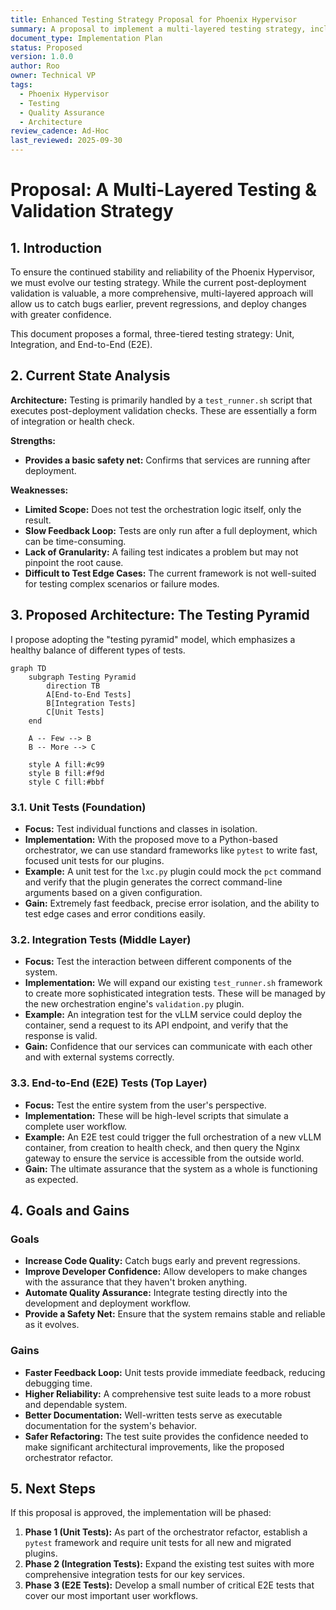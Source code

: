 ```yaml
---
title: Enhanced Testing Strategy Proposal for Phoenix Hypervisor
summary: A proposal to implement a multi-layered testing strategy, including unit, integration, and end-to-end tests, to improve the reliability and correctness of the Phoenix Hypervisor.
document_type: Implementation Plan
status: Proposed
version: 1.0.0
author: Roo
owner: Technical VP
tags:
  - Phoenix Hypervisor
  - Testing
  - Quality Assurance
  - Architecture
review_cadence: Ad-Hoc
last_reviewed: 2025-09-30
---
```


# Proposal: A Multi-Layered Testing & Validation Strategy

## 1. Introduction

To ensure the continued stability and reliability of the Phoenix Hypervisor, we must evolve our testing strategy. While the current post-deployment validation is valuable, a more comprehensive, multi-layered approach will allow us to catch bugs earlier, prevent regressions, and deploy changes with greater confidence.

This document proposes a formal, three-tiered testing strategy: Unit, Integration, and End-to-End (E2E).

## 2. Current State Analysis

**Architecture:** Testing is primarily handled by a `test_runner.sh` script that executes post-deployment validation checks. These are essentially a form of integration or health check.

**Strengths:**
*   **Provides a basic safety net:** Confirms that services are running after deployment.

**Weaknesses:**
*   **Limited Scope:** Does not test the orchestration logic itself, only the result.
*   **Slow Feedback Loop:** Tests are only run after a full deployment, which can be time-consuming.
*   **Lack of Granularity:** A failing test indicates a problem but may not pinpoint the root cause.
*   **Difficult to Test Edge Cases:** The current framework is not well-suited for testing complex scenarios or failure modes.

## 3. Proposed Architecture: The Testing Pyramid

I propose adopting the "testing pyramid" model, which emphasizes a healthy balance of different types of tests.

```mermaid
graph TD
    subgraph Testing Pyramid
        direction TB
        A[End-to-End Tests]
        B[Integration Tests]
        C[Unit Tests]
    end

    A -- Few --> B
    B -- More --> C

    style A fill:#c99
    style B fill:#f9d
    style C fill:#bbf
```

### 3.1. Unit Tests (Foundation)

*   **Focus:** Test individual functions and classes in isolation.
*   **Implementation:** With the proposed move to a Python-based orchestrator, we can use standard frameworks like `pytest` to write fast, focused unit tests for our plugins.
*   **Example:** A unit test for the `lxc.py` plugin could mock the `pct` command and verify that the plugin generates the correct command-line arguments based on a given configuration.
*   **Gain:** Extremely fast feedback, precise error isolation, and the ability to test edge cases and error conditions easily.

### 3.2. Integration Tests (Middle Layer)

*   **Focus:** Test the interaction between different components of the system.
*   **Implementation:** We will expand our existing `test_runner.sh` framework to create more sophisticated integration tests. These will be managed by the new orchestration engine's `validation.py` plugin.
*   **Example:** An integration test for the vLLM service could deploy the container, send a request to its API endpoint, and verify that the response is valid.
*   **Gain:** Confidence that our services can communicate with each other and with external systems correctly.

### 3.3. End-to-End (E2E) Tests (Top Layer)

*   **Focus:** Test the entire system from the user's perspective.
*   **Implementation:** These will be high-level scripts that simulate a complete user workflow.
*   **Example:** An E2E test could trigger the full orchestration of a new vLLM container, from creation to health check, and then query the Nginx gateway to ensure the service is accessible from the outside world.
*   **Gain:** The ultimate assurance that the system as a whole is functioning as expected.

## 4. Goals and Gains

### Goals

*   **Increase Code Quality:** Catch bugs early and prevent regressions.
*   **Improve Developer Confidence:** Allow developers to make changes with the assurance that they haven't broken anything.
*   **Automate Quality Assurance:** Integrate testing directly into the development and deployment workflow.
*   **Provide a Safety Net:** Ensure that the system remains stable and reliable as it evolves.

### Gains

*   **Faster Feedback Loop:** Unit tests provide immediate feedback, reducing debugging time.
*   **Higher Reliability:** A comprehensive test suite leads to a more robust and dependable system.
*   **Better Documentation:** Well-written tests serve as executable documentation for the system's behavior.
*   **Safer Refactoring:** The test suite provides the confidence needed to make significant architectural improvements, like the proposed orchestrator refactor.

## 5. Next Steps

If this proposal is approved, the implementation will be phased:

1.  **Phase 1 (Unit Tests):** As part of the orchestrator refactor, establish a `pytest` framework and require unit tests for all new and migrated plugins.
2.  **Phase 2 (Integration Tests):** Expand the existing test suites with more comprehensive integration tests for our key services.
3.  **Phase 3 (E2E Tests):** Develop a small number of critical E2E tests that cover our most important user workflows.